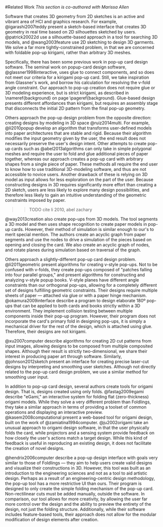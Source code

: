 #Related Work
_This section is co-authored with Marissa Allen_

Software that creates 3D geometry from 2D sketches is an active and vibrant area of HCI and graphics research.  For example, @igarashi2007teddy present a sketch-based interface that creates 3D geometry in real time based on 2D silhouettes sketched by users.  @patrick20022d use a silhouette-based approach in a tool for searching 3D models, and @wang2003feature use 2D sketching to design 3D garments.  We solve a far more tightly-constrained problem, in that we are concerned with foldable pop-up kirigami, rather than arbitrary 3D meshes.

Specifically, there has been some previous work in pop-up card design software.  The seminal work on popup-card design software, @glassner1998interactive, uses glue to connect components, and so does not meet our criteria for a kirigami pop-up card.  Still, we take inspiration from Glassner's work, and borrow his calculation for resolving the v-fold angle constraint.  Our approach to pop-up creation does not require glue or 3D modeling experience, but is strict kirigami, as described in \nameref{background} on page \pageref{background}. Glue-based design presents different affordances than kirigami, but requires an assembly stage that disconnects the initial 2D pattern from the final pop-up geometry. 

Others approach the pop-up design problem from the opposite direction: creating designs by modeling in 3D space @ruiz2014multi. For example, @li2010popup develop an algorithm that transforms user-defined models into paper architectures that are stable and rigid. Because their algorithm modifies the input geometry given by the user, the end result does not necessarily preserve the user's design intent.  Other attempts to create pop-up cards such as @abel2013algorithms can only take in simple polygonal meshes and require the user to fold and glue additional pieces of paper together, whereas our approach creates a pop-up card with arbitrary shapes from a single piece of paper. These methods all require the end user to know how to use traditional 3D-modeling software, and thus are not accessible to novice users.   Another drawback of these is relying on 3D model as input allows for less exploration on the part of the user.  Because constructing designs in 3D requires significantly more effort than creating a 2D sketch, users are less likely to explore many design possibilities, and therefore less likely to gain an intuitive understanding of the geometric constraints imposed by paper.
 >>TODO cite li 2010, abel zachary

@way2013creation also create pop-ups from 3D models. The tool segments a 3D model and then uses shape recognition to create paper models in pop-up cards. However, their method of simulation is similar enough to our's to merit special mention. The authors create an acyclic graph from paper segments and use the nodes to drive a simulation of the pieces based on opening and closing the card.  We also create an acyclic graph of nodes, and rotate planes during simulation based on traversal of the graph.

Others approach a slightly-different pop-up card design problem.  @li2011geometric present algorithms for creating v-style pop-ups.  Not to be confused with v-folds, they create pop-ups composed of "patches falling
into four parallel groups," and present algorithms for constructing and analyzing v-style popup books.  V-style planes have different angle constraints than our orthogonal pop-ups, allowing for a completely different set of designs fulfilling geometric constraints.  Their designs require multiple sheets of paper — attached via glue or with a paper hinge mechanism.  @okamura2009interface describe a program to design elaborate 180º pop-ups that can be applied to both cards and books strictly within a 3D environment.  They implement collision testing between multiple components inside their pop-up program. However, their program does not incorporate the card's primary fold in designing pop-ups, it is simply a mechanical driver for the rest of the design, which is attached using glue. Therefore, their designs are not kirigami.

@xu2007computer describe algorithms for creating 2D cut patterns from input images, allowing designs to be composed from multiple composited shapes.  Although their result is strictly two-dimensional, we share their interest in producing paper art through software.  Similarly, @johnson2012sketch present an interface for creating precise laser-cut designs by interpreting and smoothing user sketches.  Although not directly related to the pop-up card design problem, we use a similar method for smoothing user input.

In addition to pop-up card design, several authors create tools for origami design. That is, designs created using only folds. @fastag2009egami describe "eGami," an interactive system for folding flat (zero-thickness) origami models.  While they solve a very different problem than Foldlings, they take a similar approach in terms of providing a toolset of common operations and displaying an interactive preview.  @kasem2008computational present a web-based tool for origami design, built on the work of @zamiatina1994computer.  @ju2002origami take an unusual approach to origami design software, in that the user physically folds the card, while projectors and a sensing system provide feedback on how closely the user's actions match a target design.  While this kind of feedback is useful in reproducing an existing design, it does not facilitate the creation of novel designs. 

@hendrix2006computer describe a pop-up design interface with goals very similar to those of Foldlings — they aim to help users create valid designs and visualize their constructions in 3D. However, this tool was built as an introduction to the engineering sciences and not as a tool to aid artistic design. Perhaps as a result of an engineering-centric design methodology, the pop-up tool has a more restrictive UI than ours. Their program is designed to only create the simple folding mechanism of the pop-up card. Non-rectilinear cuts must be added manually, outside the software.  In comparison, our tool allows for more creativity, by allowing the user far more control over the design and the ability to preview the entirety of the design, not just the folding structure.  Additionally, while their software includes feature-based tools, their approach does not allow for the modular modification of design elements after creation.
